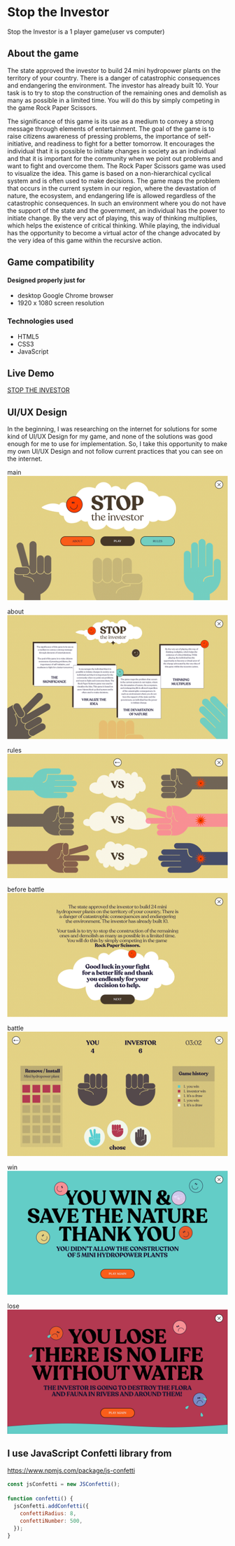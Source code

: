# Stop the Investor


Stop the Investor is a 1 player game(user vs computer)

## About the game
The state approved the investor to build 24 mini hydropower plants on the territory of your country. There is a danger of catastrophic consequences and endangering the environment. The investor has already built 10.
Your task is to try to stop the construction of the remaining ones and demolish as many as possible in a limited time. You will do this by simply competing in the game Rock Paper Scissors.

The significance of this game is its use as a medium to convey a strong message through elements of entertainment.
The goal of the game is to raise citizens awareness of pressing problems, the importance of self-initiative, and readiness to fight for a better tomorrow.
It encourages the individual that it is possible to initiate changes in society as an individual and that it is important for the community when we point out problems and want to fight and overcome them.
The Rock Paper Scissors game was used to visualize the idea. This game is based on a non-hierarchical cyclical system and is often used to make decisions.
The game maps the problem that occurs in the current system in our region, where the devastation of nature, the ecosystem, and endangering life is allowed regardless of the catastrophic consequences. In such an environment where you do not have the support of the state and the government, an individual has the power to initiate change.
By the very act of playing, this way of thinking multiplies, which helps the existence of critical thinking. While playing, the individual has the opportunity to become a virtual actor of the change advocated by the very idea of this game within the recursive action.

## Game compatibility

#### Designed properly just for

* desktop Google Chrome browser
* 1920 x 1080 screen resolution

### Technologies used
* HTML5
* CSS3
* JavaScript

## Live Demo
[STOP THE INVESTOR](https://markotosic4.github.io/Stop-the-Investor/)

## UI/UX Design
In the beginning, I was researching on the internet for solutions for some kind of UI/UX Design for my game, and none of the solutions was good enough for me to use for implementation. So, I take this opportunity to make my own UI/UX Design and not follow current practices that you can see on the internet.

main
![](UI_UX_DESIGN/main.png)

about
![](UI_UX_DESIGN/about.png)

rules
![](UI_UX_DESIGN/rules.png)

before battle
![](UI_UX_DESIGN/beforeBattle.png)

battle
![](UI_UX_DESIGN/battle%202.png)

win
![](UI_UX_DESIGN/win.png)

lose
![](UI_UX_DESIGN/lose.png)

## I use JavaScript Confetti library from
https://www.npmjs.com/package/js-confetti

```js
const jsConfetti = new JSConfetti();

function confetti() {
  jsConfetti.addConfetti({
    confettiRadius: 8,
    confettiNumber: 500,
  });
}
```
